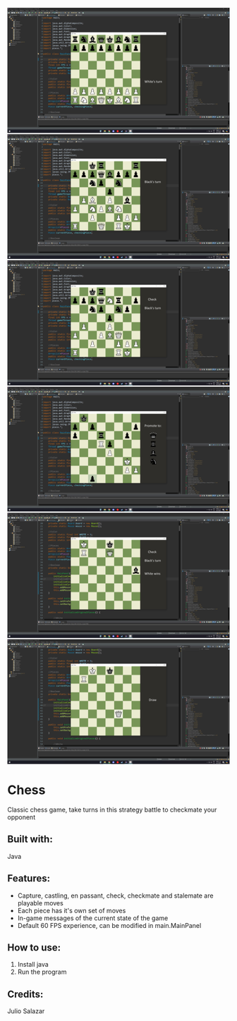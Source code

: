 ![Screenshot1](Images/Screenshots/Screenshot1.png)
![Screenshot2](Images/Screenshots/Screenshot2.png)
![Screenshot3](Images/Screenshots/Screenshot3.png)
![Screenshot4](Images/Screenshots/Screenshot4.png)
![Screenshot5](Images/Screenshots/Screenshot5.png)
![Screenshot6](Images/Screenshots/Screenshot6.png)

# Chess
Classic chess game, take turns in this strategy battle to checkmate your opponent

## Built with:
Java

## Features:
- Capture, castling, en passant, check, checkmate and stalemate are playable moves
- Each piece has it's own set of moves
- In-game messages of the current state of the game
- Default 60 FPS experience, can be modified in main.MainPanel

## How to use:
1. Install java
2. Run the program

## Credits:
Julio Salazar